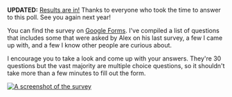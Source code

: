 **UPDATED:** [Results are in!][3] Thanks to everyone who took the time to answer to this poll. See you again next year!

You can find the survey on [Google Forms][1]. I've compiled a list of questions that includes some that were asked by Alex on his last survey, a few I came up with, and a few I know other people are curious about.

I encourage you to take a look and come up with your answers. They're 30 questions but the vast majority are multiple choice questions, so it shouldn't take more than a few minutes to fill out the form.

[![A screenshot of the survey][2]][1]

[1]: http://goo.gl/forms/XTch5hfcJQ "JavaScript Developer Survey on Google Forms"
[2]: https://i.imgur.com/0mXmqda.jpg
[3]: https://ponyfoo.com/articles/javascript-developer-survey-results "JavaScript Developer Survey Results on Pony Foo"
